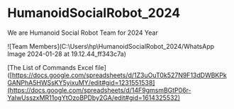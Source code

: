 # HumanoidSocialRobot_2024
We are Humanoid Social Robot Team for 2024 Year

![Team Members](C:\Users\hp\HumanoidSocialRobot_2024/WhatsApp Image 2024-01-28 at 19.12.44_ff343c7a)


[The List of Commands Excel file]([https://docs.google.com/spreadsheets/d/1Z3uOuT0k527N9F13dDWBKPkGANPhA5HWSsKY5yixuMY/edit#gid=1231551538](https://docs.google.com/spreadsheets/d/14F9gmsmBGtP06r-YaIwUsszxMR11ogYtOzoBPDby2GA/edit#gid=1614325532)






